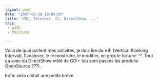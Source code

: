 ```yaml
---
layout: post
date: "2007-06-19 18:08:00"
title: "VBI, Teletext, CC, DirectShow, ..."
tags:
 - g33k
 - toulouse

---
```


Voila de quoi parlent mes activités, je dois lire du VBI (Vertical Blanking Interval), l'analyser, le reconstruire, le modifier, en gros le torturer ^^. Tout ça avec du DirectShow mêlé de GDI+ (ou sont passés les produits OpenSource ???).

Enfin voila c'était une petite brève.
